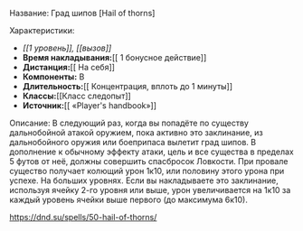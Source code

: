 Название: Град шипов \[Hail of thorns] 

Характеристики:
- *[[1 уровень]], [[вызов]]*
- **Время накладывания:**[[ 1 бонусное действие]]
- **Дистанция:**[[ На себя]]
- **Компоненты:** В
- **Длительность:**[[ Концентрация, вплоть до 1 минуты]]
- **Классы:**[[Класс  следопыт]]
- **Источник:**[[ «Player's handbook»]]

Описание:
В следующий раз, когда вы попадёте по существу дальнобойной атакой оружием, пока активно это заклинание, из дальнобойного оружия или боеприпаса вылетит град шипов. В дополнение к обычному эффекту атаки, цель и все существа в пределах 5 футов от неё, должны совершить спасбросок Ловкости. При провале существо получает колющий урон 1к10, или половину этого урона при успехе.
На больших уровнях. Если вы накладываете это заклинание, используя ячейку 2-го уровня или выше, урон увеличивается на 1к10 за каждый уровень ячейки выше первого (до максимума 6к10).

https://dnd.su/spells/50-hail-of-thorns/